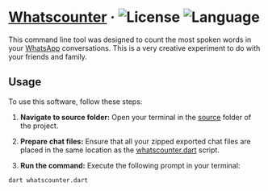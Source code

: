 # [Whatscounter](https://github.com/ruancarllo/whatscounter) &middot; ![License](https://img.shields.io/badge/License-MIT--0-blue?style=flat-square) ![Language](https://img.shields.io/badge/Language-Dart-teal?style=flat-square)

This command line tool was designed to count the most spoken words in your [WhatsApp](https://whatsapp.com) conversations. This is a very creative experiment to do with your friends and family.

## Usage

To use this software, follow these steps:

1. **Navigate to source folder:** Open your terminal in the [source](./source) folder of the project.

2. **Prepare chat files:** Ensure that all your zipped exported chat files are placed in the same location as the [whatscounter.dart](./source/whatscounter.dart) script.

3. **Run the command:** Execute the following prompt in your terminal:

```
dart whatscounter.dart
```